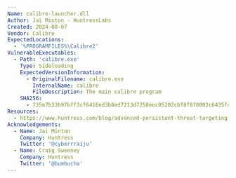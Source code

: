 ```yaml
---
Name: calibre-launcher.dll
Author: Jai Minton - HuntressLabs
Created: 2024-08-07
Vendor: Calibre
ExpectedLocations:
  - '%PROGRAMFILES%\Calibre2'
VulnerableExecutables:
  - Path: 'calibre.exe'
    Type: Sideloading
    ExpectedVersionInformation:
      - OriginalFilename: calibre.exe
        InternalName: calibre
        FileDescription: The main calibre program
    SHA256:
      - 735e7b33b97bff3cf6416ed3b8ed7213d7258eec05202cbf8f8f8002c6435fd1
Resources:
  - https://www.huntress.com/blog/advanced-persistent-threat-targeting-vietnamese-human-rights-defenders
Acknowledgements:
  - Name: Jai Minton
    Company: Huntress
    Twitter: '@cyberrraiju'
  - Name: Craig Sweeney
    Company: Huntress
    Twitter: '@bumbucha'
---
```


